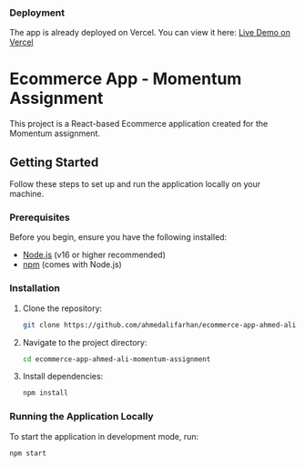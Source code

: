 ### Deployment

The app is already deployed on Vercel. You can view it here:
[Live Demo on Vercel](https://ecommerce-momentum-assignment-ahmed-ali-farhan.vercel.app/)

# Ecommerce App - Momentum Assignment

This project is a React-based Ecommerce application created for the Momentum assignment.

## Getting Started

Follow these steps to set up and run the application locally on your machine.

### Prerequisites

Before you begin, ensure you have the following installed:

- [Node.js](https://nodejs.org/) (v16 or higher recommended)
- [npm](https://www.npmjs.com/get-npm) (comes with Node.js)

### Installation

1. Clone the repository:
   ```bash
   git clone https://github.com/ahmedalifarhan/ecommerce-app-ahmed-ali-momentum-assignment.git
   ```
2. Navigate to the project directory:
   ```bash
   cd ecommerce-app-ahmed-ali-momentum-assignment
   ```
3. Install dependencies:
   ```bash
   npm install
   ```

### Running the Application Locally

To start the application in development mode, run:

```bash
npm start
```
